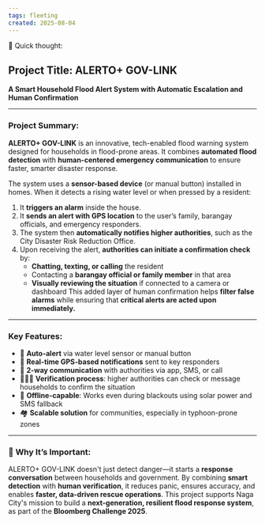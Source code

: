 ```yaml
---
tags: fleeting
created: 2025-08-04
---
```


🧠 Quick thought:

## **Project Title: ALERTO+ GOV-LINK**

**A Smart Household Flood Alert System with Automatic Escalation and Human Confirmation**

---

### **Project Summary:**

**ALERTO+ GOV-LINK** is an innovative, tech-enabled flood warning system designed for households in flood-prone areas. It combines **automated flood detection** with **human-centered emergency communication** to ensure faster, smarter disaster response.

The system uses a **sensor-based device** (or manual button) installed in homes. When it detects a rising water level or when pressed by a resident:

1. It **triggers an alarm** inside the house.
2. It **sends an alert with GPS location** to the user’s family, barangay officials, and emergency responders.
3. The system then **automatically notifies higher authorities**, such as the City Disaster Risk Reduction Office.
4. Upon receiving the alert, **authorities can initiate a confirmation check** by:
    - **Chatting, texting, or calling** the resident
    - Contacting a **barangay official or family member** in that area
    - **Visually reviewing the situation** if connected to a camera or dashboard
This added layer of human confirmation helps **filter false alarms** while ensuring that **critical alerts are acted upon immediately.**

---

### **Key Features:**

- 🚨 **Auto-alert** via water level sensor or manual button
- 📍 **Real-time GPS-based notifications** sent to key responders
- 📱 **2-way communication** with authorities via app, SMS, or call
- 🧑‍🤝‍🧑 **Verification process**: higher authorities can check or message households to confirm the situation
- 🔋 **Offline-capable**: Works even during blackouts using solar power and SMS fallback
- 🏘️ **Scalable solution** for communities, especially in typhoon-prone zones

---

### 🎯 **Why It’s Important:**

ALERTO+ GOV-LINK doesn't just detect danger—it starts a **response conversation** between households and government. By combining **smart detection** with **human verification**, it reduces panic, ensures accuracy, and enables **faster, data-driven rescue operations**.
This project supports Naga City's mission to build a **next-generation, resilient flood response system**, as part of the **Bloomberg Challenge 2025**.

